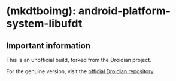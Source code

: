 # (mkdtboimg): android-platform-system-libufdt

## Important information

This is an unofficial build, forked from the Droidian project.

For the genuine version, visit the [official Droidian repository](https://github.com/droidian/android-platform-system-libufdt)

